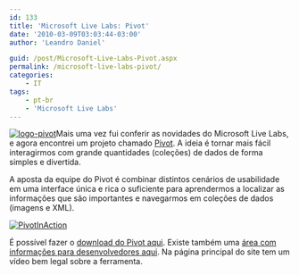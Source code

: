 ```yaml
---
id: 133
title: 'Microsoft Live Labs: Pivot'
date: '2010-03-09T03:03:44-03:00'
author: 'Leandro Daniel'

guid: /post/Microsoft-Live-Labs-Pivot.aspx
permalink: /microsoft-live-labs-pivot/
categories:
    - IT
tags:
    - pt-br
    - 'Microsoft Live Labs'
---
```


[![logo-pivot](http://leandrodaniel.com/pics/logo-pivot_thumb.png "logo-pivot")](http://leandrodaniel.com/pics/logo-pivot.png)Mais uma vez fui conferir as novidades do Microsoft Live Labs, e agora encontrei um projeto chamado [Pivot](http://www.getpivot.com/). A ideia é tornar mais fácil interagirmos com grande quantidades (coleções) de dados de forma simples e divertida.

A aposta da equipe do Pivot é combinar distintos cenários de usabilidade em uma interface única e rica o suficiente para aprendermos a localizar as informações que são importantes e navegarmos em coleções de dados (imagens e XML).

[![PivotInAction](http://leandrodaniel.com/pics/PivotInAction_thumb.jpg "PivotInAction")](http://leandrodaniel.com/pics/PivotInAction.jpg)

É possível fazer o [download do Pivot aqui](http://www.getpivot.com/download/). Existe também uma [área com informações para desenvolvedores aqui](http://www.getpivot.com/developer-info/). Na página principal do site tem um vídeo bem legal sobre a ferramenta.
